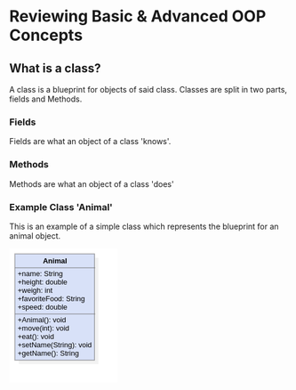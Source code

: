 # Reviewing Basic & Advanced OOP Concepts

## What is a class?

A class is a blueprint for objects of said class.
Classes are split in two parts, fields and Methods.

### Fields

Fields are what an object of a class 'knows'.

### Methods

Methods are what an object of a class 'does'

### Example Class 'Animal'

This is an example of a simple class which represents the blueprint for an
animal object.

![UML Class Animal](uml/ClassDiagram1.png)
